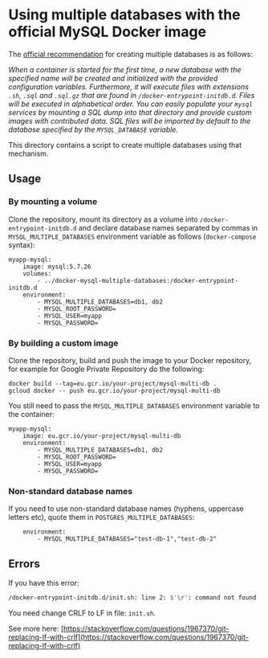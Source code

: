# Using multiple databases with the official MySQL Docker image

The [official recommendation](https://hub.docker.com/_/mysql) for creating
multiple databases is as follows:

*When a container is started for the first time, 
a new database with the specified name will be created and initialized 
with the provided configuration variables. Furthermore, it will execute 
files with extensions `.sh`, `.sql` and `.sql.gz` that are found in 
`/docker-entrypoint-initdb.d`. Files will be executed in alphabetical order. 
You can easily populate your `mysql` services by mounting a SQL dump 
into that directory and provide custom images with contributed data. 
SQL files will be imported by default to the database specified by 
the `MYSQL_DATABASE` variable.*

This directory contains a script to create multiple databases using that
mechanism.

## Usage

### By mounting a volume

Clone the repository, mount its directory as a volume into
`/docker-entrypoint-initdb.d` and declare database names separated by commas in
`MYSQL_MULTIPLE_DATABASES` environment variable as follows
(`docker-compose` syntax):

    myapp-mysql:
        image: mysql:5.7.26
        volumes:
            - ../docker-mysql-multiple-databases:/docker-entrypoint-initdb.d
        environment:
            - MYSQL_MULTIPLE_DATABASES=db1, db2
            - MYSQL_ROOT_PASSWORD=
            - MYSQL_USER=myapp
            - MYSQL_PASSWORD=

### By building a custom image

Clone the repository, build and push the image to your Docker repository,
for example for Google Private Repository do the following:

    docker build --tag=eu.gcr.io/your-project/mysql-multi-db .
    gcloud docker -- push eu.gcr.io/your-project/mysql-multi-db

You still need to pass the `MYSQL_MULTIPLE_DATABASES` environment variable
to the container:

    myapp-mysql:
        image: eu.gcr.io/your-project/mysql-multi-db
        environment:
            - MYSQL_MULTIPLE_DATABASES=db1, db2
            - MYSQL_ROOT_PASSWORD=
            - MYSQL_USER=myapp
            - MYSQL_PASSWORD=

### Non-standard database names

If you need to use non-standard database names (hyphens, uppercase letters etc), quote them in `POSTGRES_MULTIPLE_DATABASES`:

        environment:
            - MYSQL_MULTIPLE_DATABASES="test-db-1","test-db-2"
            
## Errors

If you have this error:

```bash
/docker-entrypoint-initdb.d/init.sh: line 2: $'\r': command not found
```

You need change CRLF to LF in file: `init.sh`. 

See more here: [https://stackoverflow.com/questions/1967370/git-replacing-lf-with-crlf](https://stackoverflow.com/questions/1967370/git-replacing-lf-with-crlf)
